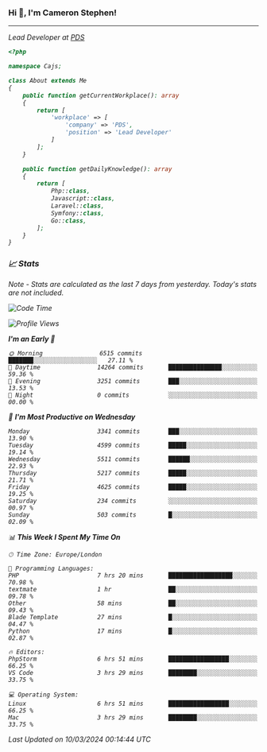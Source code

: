 ### Hi 👋, I'm Cameron Stephen!
<hr>
<p><em>Lead Developer at <a href="https://prindatasolutions.co.uk">PDS</a></p>


```php
<?php

namespace Cajs;

class About extends Me
{
    public function getCurrentWorkplace(): array
    {
        return [
            'workplace' => [
                'company' => 'PDS',
                'position' => 'Lead Developer'
            ]
        ];
    }

    public function getDailyKnowledge(): array
    {
        return [
            Php::class,
            Javascript::class,
            Laravel::class,
            Symfony::class,
            Go::class,
        ];
    }
}
```

### 📈 Stats
<p><em>Note - Stats are calculated as the last 7 days from yesterday. Today's stats are not included.</em></p>


<!--START_SECTION:waka-->
![Code Time](http://img.shields.io/badge/Code%20Time-3%2C722%20hrs%2043%20mins-blue)

![Profile Views](http://img.shields.io/badge/Profile%20Views-0-blue)

**I'm an Early 🐤** 

```text
🌞 Morning                6515 commits        ███████░░░░░░░░░░░░░░░░░░   27.11 % 
🌆 Daytime                14264 commits       ███████████████░░░░░░░░░░   59.36 % 
🌃 Evening                3251 commits        ███░░░░░░░░░░░░░░░░░░░░░░   13.53 % 
🌙 Night                  0 commits           ░░░░░░░░░░░░░░░░░░░░░░░░░   00.00 % 
```
📅 **I'm Most Productive on Wednesday** 

```text
Monday                   3341 commits        ███░░░░░░░░░░░░░░░░░░░░░░   13.90 % 
Tuesday                  4599 commits        █████░░░░░░░░░░░░░░░░░░░░   19.14 % 
Wednesday                5511 commits        ██████░░░░░░░░░░░░░░░░░░░   22.93 % 
Thursday                 5217 commits        █████░░░░░░░░░░░░░░░░░░░░   21.71 % 
Friday                   4625 commits        █████░░░░░░░░░░░░░░░░░░░░   19.25 % 
Saturday                 234 commits         ░░░░░░░░░░░░░░░░░░░░░░░░░   00.97 % 
Sunday                   503 commits         █░░░░░░░░░░░░░░░░░░░░░░░░   02.09 % 
```


📊 **This Week I Spent My Time On** 

```text
🕑︎ Time Zone: Europe/London

💬 Programming Languages: 
PHP                      7 hrs 20 mins       ██████████████████░░░░░░░   70.98 % 
textmate                 1 hr                ██░░░░░░░░░░░░░░░░░░░░░░░   09.78 % 
Other                    58 mins             ██░░░░░░░░░░░░░░░░░░░░░░░   09.43 % 
Blade Template           27 mins             █░░░░░░░░░░░░░░░░░░░░░░░░   04.47 % 
Python                   17 mins             █░░░░░░░░░░░░░░░░░░░░░░░░   02.87 % 

🔥 Editors: 
PhpStorm                 6 hrs 51 mins       █████████████████░░░░░░░░   66.25 % 
VS Code                  3 hrs 29 mins       ████████░░░░░░░░░░░░░░░░░   33.75 % 

💻 Operating System: 
Linux                    6 hrs 51 mins       █████████████████░░░░░░░░   66.25 % 
Mac                      3 hrs 29 mins       ████████░░░░░░░░░░░░░░░░░   33.75 % 
```


 Last Updated on 10/03/2024 00:14:44 UTC
<!--END_SECTION:waka-->
